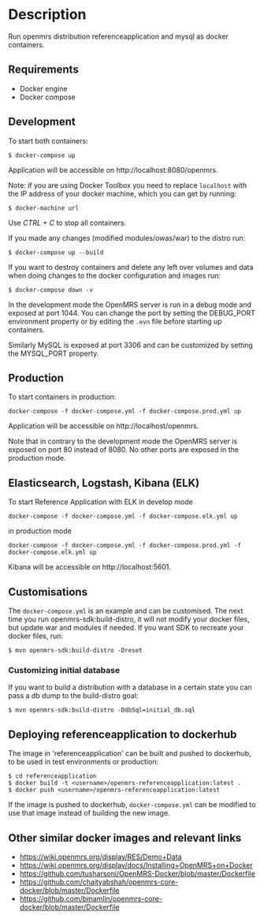 # Description
Run openmrs distribution referenceapplication and mysql as docker containers.

## Requirements
  - Docker engine
  - Docker compose

## Development

To start both containers:
```
$ docker-compose up
```

Application will be accessible on http://localhost:8080/openmrs.

Note: if you are using Docker Toolbox you need to replace `localhost` with the IP address of your docker machine,
which you can get by running:
```
$ docker-machine url
```

Use _CTRL + C_ to stop all containers.

If you made any changes (modified modules/owas/war) to the distro run:
```
$ docker-compose up --build
```

If you want to destroy containers and delete any left over volumes and data when doing changes to the docker
configuration and images run:
```
$ docker-compose down -v
```

In the development mode the OpenMRS server is run in a debug mode and exposed at port 1044. You can change the port by
setting the DEBUG_PORT environment property or by editing the `.evn` file before starting up containers.

Similarly MySQL is exposed at port 3306 and can be customized by setting the MYSQL_PORT property.

## Production

To start containers in production:
```
docker-compose -f docker-compose.yml -f docker-compose.prod.yml up
```

Application will be accessible on http://localhost/openmrs.

Note that in contrary to the development mode the OpenMRS server is exposed on port 80 instead of 8080.
No other ports are exposed in the production mode.

## Elasticsearch, Logstash, Kibana (ELK)

To start Reference Application with ELK in develop mode 

```
docker-compose -f docker-compose.yml -f docker-compose.elk.yml up
```

in production mode 

```
docker-compose -f docker-compose.yml -f docker-compose.prod.yml -f docker-compose.elk.yml up
```

Kibana will be accessible on http://localhost:5601.

## Customisations

The `docker-compose.yml` is an example and can be customised. The next time you run openmrs-sdk:build-distro, it will
not modify your docker files, but update war and modules if needed. If you want SDK to recreate your docker files,
run:
```
$ mvn openmrs-sdk:build-distro -Dreset
```

### Customizing initial database

If you want to build a distribution with a database in a certain state you can pass a db dump to the build-distro goal:
```
$ mvn openmrs-sdk:build-distro -DdbSql=initial_db.sql
```

## Deploying referenceapplication to dockerhub

The image in 'referenceapplication' can be built and pushed to dockerhub, to be used in test environments or production:

```
$ cd referenceapplication
$ docker build -t <username>/openmrs-referenceapplication:latest .
$ docker push <username>/openmrs-referenceapplication:latest
```

If the image is pushed to dockerhub, `docker-compose.yml` can be modified to use that image
instead of building the new image.

## Other similar docker images and relevant links
- <https://wiki.openmrs.org/display/RES/Demo+Data>
- <https://wiki.openmrs.org/display/docs/Installing+OpenMRS+on+Docker>
- <https://github.com/tusharsoni/OpenMRS-Docker/blob/master/Dockerfile>
- <https://github.com/chaityabshah/openmrs-core-docker/blob/master/Dockerfile>
- <https://github.com/bmamlin/openmrs-core-docker/blob/master/Dockerfile>
